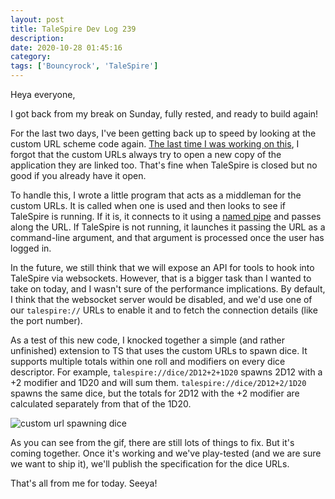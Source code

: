 ```yaml
---
layout: post
title: TaleSpire Dev Log 239
description:
date: 2020-10-28 01:45:16
category:
tags: ['Bouncyrock', 'TaleSpire']
---
```


Heya everyone,

I got back from my break on Sunday, fully rested, and ready to build again!

For the last two days, I've been getting back up to speed by looking at the custom URL scheme code again. [The last time I was working on this](https://bouncyrock.com/news/articles/talespire-dev-log-234), I forgot that the custom URLs always try to open a new copy of the application they are linked too. That's fine when TaleSpire is closed but no good if you already have it open.

To handle this, I wrote a little program that acts as a middleman for the custom URLs. It is called when one is used and then looks to see if TaleSpire is running. If it is, it connects to it using a [named pipe](https://docs.microsoft.com/en-us/dotnet/standard/io/how-to-use-named-pipes-for-network-interprocess-communication) and passes along the URL. If TaleSpire is not running, it launches it passing the URL as a command-line argument, and that argument is processed once the user has logged in.

In the future, we still think that we will expose an API for tools to hook into TaleSpire via websockets. However, that is a bigger task than I wanted to take on today, and I wasn't sure of the performance implications. By default, I think that the websocket server would be disabled, and we'd use one of our `talespire://` URLs to enable it and to fetch the connection details (like the port number).

As a test of this new code, I knocked together a simple (and rather unfinished) extension to TS that uses the custom URLs to spawn dice. It supports multiple totals within one roll and modifiers on every dice descriptor. For example, `talespire://dice/2D12+2+1D20` spawns 2D12 with a +2 modifier and 1D20 and will sum them. `talespire://dice/2D12+2/1D20` spawns the same dice, but the totals for 2D12 with the +2 modifier are calculated separately from that of the 1D20.

![custom url spawning dice](/assets/videos/customUrlDice.gif)

As you can see from the gif, there are still lots of things to fix. But it's coming together. Once it's working and we've play-tested (and we are sure we want to ship it), we'll publish the specification for the dice URLs.

That's all from me for today.
Seeya!
